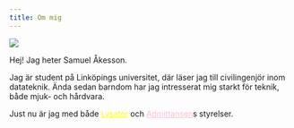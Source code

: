 ```yaml
---
title: Om mig
---
```


![](/jag.jpg)

Hej! Jag heter Samuel Åkesson. 

Jag är student på Linköpings universitet, där läser jag till civilingenjör inom datateknik. Ända sedan barndom har jag intresserat mig starkt för teknik, både mjuk- och hårdvara.

Just nu är jag med både <a href="https://lysator.liu.se" target="_blank" style="color:yellow">Lysator</a> och <a href="https://admittansen.se" target="_blank" style="color:pink">Admittansen</a>s styrelser.
